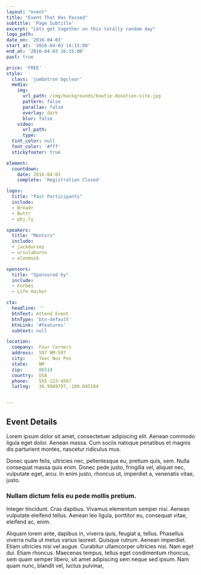 ```yaml
---
layout: "event"
title: "Event That Has Passed"
subtitle: 'Page Subtitle'
excerpt: "Lets get together on this totally random day"
logo_path:
date_on: '2016-04-03'
start_at: '2016-04-03 14:15:00'
end_at: '2016-04-03 16:15:00'
past: true

price: 'FREE'
style:
  class: 'jumbotron bgclear'
  media:
    img:
      url_path: /img/backgrounds/bowtie-donation-site.jpg
      pattern: false
      parallax: false
      overlay: dark
      blur: false
    video:
      url_path:
      type:
  tint_color: null
  font_color: '#fff'
  stickyfooter: true

element:
  countdown:
    date: 2016-04-03
    complete: 'Registration Closed'

logos:
  title: "Past Participants"
  include:
  - Breadr
  - Buttr
  - pbj.ly

speakers:
  title: "Mentors"
  include:
  - jackdorsey
  - ursulaburns
  - elonmusk

sponsors:
  title: "Sponsored by"
  include:
  - Forbes
  - Life Hacker

cta:
  headline: ''
  btnText: Attend Event
  btnType: 'btn-default'
  btnLink: '#features'
  subtext: null

location:
  company:  Four Corners
  address:  597 NM-597
  city:     Teec Nos Pos
  state:    NM
  zip:      86514
  country:  USA
  phone:    555-123-4567
  latlng:   36.9989797,-109.045184


---
```


## Event Details

Lorem ipsum dolor sit amet, consectetuer adipiscing elit. Aenean commodo ligula eget dolor. Aenean massa. Cum sociis natoque penatibus et magnis dis parturient montes, nascetur ridiculus mus.

Donec quam felis, ultricies nec, pellentesque eu, pretium quis, sem. Nulla consequat massa quis enim. Donec pede justo, fringilla vel, aliquet nec, vulputate eget, arcu. In enim justo, rhoncus ut, imperdiet a, venenatis vitae, justo.

### Nullam dictum felis eu pede mollis pretium.

Integer tincidunt. Cras dapibus. Vivamus elementum semper nisi. Aenean vulputate eleifend tellus. Aenean leo ligula, porttitor eu, consequat vitae, eleifend ac, enim.

Aliquam lorem ante, dapibus in, viverra quis, feugiat a, tellus. Phasellus viverra nulla ut metus varius laoreet. Quisque rutrum. Aenean imperdiet. Etiam ultricies nisi vel augue. Curabitur ullamcorper ultricies nisi. Nam eget dui. Etiam rhoncus. Maecenas tempus, tellus eget condimentum rhoncus, sem quam semper libero, sit amet adipiscing sem neque sed ipsum. Nam quam nunc, blandit vel, luctus pulvinar,
